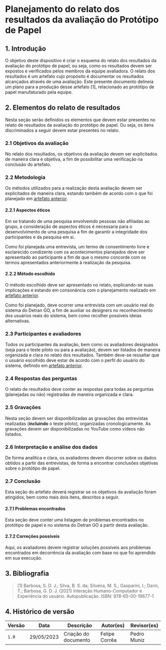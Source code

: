 # Planejamento do relato dos resultados da avaliação do Protótipo de Papel

## 1. Introdução

O objetivo deste dispositivo é criar o esquema do relato dos resultados da avaliação do protótipo de papel, ou seja, como os resultados devem ser expostos e verificados pelos membros da equipe avaliadora. O relato dos resultados é um artefato cujo propósito é documentar os resultados alcançados através de uma avaliação. Este presente documento delineia um plano para a produção desse artefato [1], relacionado ao protótipo de papel manufaturado pela equipe.

## 2. Elementos do relato de resultados

Nesta seção serão definidos os elementos que devem estar presentes no relato de resultados da avaliação do protótipo de papel. Ou seja, os itens discriminados a seguir devem estar presentes no relato.

### 2.1 Objetivos da avaliação

No relato dos resultados, os objetivos da avaliação devem ser explicitados de maneira clara e objetiva, a fim de possibilitar uma verificação na conclusão do artefato.

### 2.2 Metodologia

Os métodos utilizados para a realização desta avaliação devem ser explicitados de maneira clara, estando também de acordo com o que foi planejado em [artefato anterior](./planejamentoAvaliacao.md).

#### 2.2.1 Aspectos éticos

Em se tratando de uma pesquisa envolvemdo pessoas não afiliadas ao grupo, a consideração de aspectos éticos é necessaria para o desenvolvimento de uma pesquisa a fim de garantir a integridade dos participantes e da pesquisa em si.

Como foi planejada uma entrevista, um termo de consentimento livre e esclarecido condizente com os acontecimentos planejados deve ser apresentado ao participante a fim de que o mesmo concorde com os termos apresentados anteriormente à realização da pesquisa.

#### 2.2.2 Método escolhido

O método escolhido deve ser apresentado no relato, explicando-se suas implicações e estando em consonância com o planejamento realizado em [artefato anterior](./planejamentoAvaliacao.md).

Como foi planejado, deve ocorrer uma entrevista com um usuário real do sistema do Detran GO, a fim de auxiliar os designers no reconhecimento dos usuários reais do sistema, bem como recolher possíveis ideias alternativas.

### 2.3 Participantes e avaliadores

Todos os participantes da avaliação, bem como os avaliadores designados (seja para o teste piloto ou para a avaliação), devem ser listados de maneira organizada e clara no relato dos resultados. Também deve-se ressaltar que o usuário escolhido deve estar de acordo com o perfil do usuário do sistema, definido em [artefato anterior](./../../../analise_requisitos/perfilUsuario.md).

### 2.4 Respostas das perguntas

O relato de resultados deve conter as respostas para todas as perguntas (planejadas ou não) registradas de maneira organizada e clara. 

### 2.5 Gravações 

Nesta seção devem ser disponibilizadas as gravações das entrevistas realizadas (**incluindo** o teste piloto), organizadas cronologicamente. As gravações devem ser disponibilizadas no YouTube como vídeos não listados.

### 2.6 Interpretação e análise dos dados

De forma analítica e clara, os avaliadores devem discorrer sobre os dados obtidos a partir das entrevistas, de forma a encontrar conclusões objetivas sobre o protótipo de papel.

### 2.7 Conclusão

Esta seção do artefato deverá registrar se os objetivos da avaliação foram atingidos, bem como mais dois itens, descritos a seguir.

#### 2.7.1 Problemas encontrados

Esta seção deve conter uma listagem de problemas encontrados no protótipo de papel e no sistema do Detran GO a partir desta avaliação.

#### 2.7.2 Correções possíveis

Aqui, os avaliadores devem registrar soluções possíveis aos problemas encontrados em decorrência da avaliação com base no que foi aprendido em sua execução. 

## 3. Bibliografia

> [1] Barbosa, S. D. J.; Silva, B. S. da; Silveira, M. S.; Gasparini, I.; Darin, T.; Barbosa, G. D. J. (2021) Interação Humano-Computador e Experiência do usuário. Autopublicação. ISBN: 978-65-00-19677-1

## 4. Histórico de versão

| Versão | Data       | Descrição            | Autor(es)   | Revisor(es)    |
|--------|------------|----------------------|-------------|----------------|
| `1.0`  | 29/05/2023 | Criação do documento | Felipe Corrêa | Pedro Muniz  |